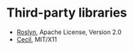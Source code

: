 Third-party libraries
======

* [Roslyn](https://roslyn.codeplex.com/), Apache License, Version 2.0
* [Cecil](https://github.com/jbevain/cecil), MIT/X11

